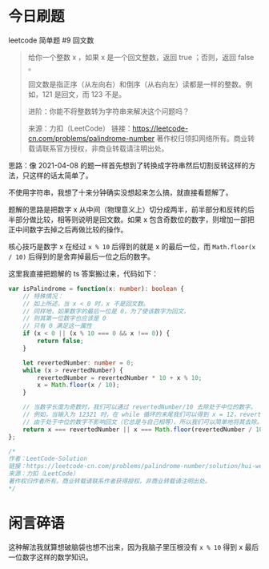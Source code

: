 # 今日刷题

leetcode 简单题 #9 回文数

> 给你一个整数 x ，如果 x 是一个回文整数，返回 true ；否则，返回 false 。
>
> 回文数是指正序（从左向右）和倒序（从右向左）读都是一样的整数。例如，121 是回文，而 123 不是。
>
> 进阶：你能不将整数转为字符串来解决这个问题吗？
>
> 来源：力扣（LeetCode）
链接：https://leetcode-cn.com/problems/palindrome-number
著作权归领扣网络所有。商业转载请联系官方授权，非商业转载请注明出处。

思路：像 2021-04-08 的题一样首先想到了转换成字符串然后切割反转这样的方法，只这样的话太简单了。

不使用字符串，我想了十来分钟确实没想起来怎么搞，就直接看题解了。

题解的思路是把数字 x 从中间（物理意义上）切分成两半，前半部分和反转的后半部分做比较，相等则说明是回文数。如果 x 包含奇数位的数字，则增加一部把正中间数字去掉之后再做比较的操作。

核心技巧是数字 x 在经过 `x % 10` 后得到的就是 x 的最后一位，而 `Math.floor(x / 10)` 后得到的是舍弃掉最后一位之后的数字。

这里我直接把题解的 ts 答案搬过来，代码如下：

```ts
var isPalindrome = function(x: number): boolean {
    // 特殊情况：
    // 如上所述，当 x < 0 时，x 不是回文数。
    // 同样地，如果数字的最后一位是 0，为了使该数字为回文，
    // 则其第一位数字也应该是 0
    // 只有 0 满足这一属性
    if (x < 0 || (x % 10 === 0 && x !== 0)) {
        return false;
    }

    let revertedNumber: number = 0;
    while (x > revertedNumber) {
        revertedNumber = revertedNumber * 10 + x % 10;
        x = Math.floor(x / 10);
    }

    // 当数字长度为奇数时，我们可以通过 revertedNumber/10 去除处于中位的数字。
    // 例如，当输入为 12321 时，在 while 循环的末尾我们可以得到 x = 12，revertedNumber = 123，
    // 由于处于中位的数字不影响回文（它总是与自己相等），所以我们可以简单地将其去除。
    return x === revertedNumber || x === Math.floor(revertedNumber / 10);
};

/*
作者：LeetCode-Solution
链接：https://leetcode-cn.com/problems/palindrome-number/solution/hui-wen-shu-by-leetcode-solution/
来源：力扣（LeetCode）
著作权归作者所有。商业转载请联系作者获得授权，非商业转载请注明出处。
*/
```

# 闲言碎语

这种解法我就算想破脑袋也想不出来，因为我脑子里压根没有 `x % 10` 得到 x 最后一位数字这样的数学知识。